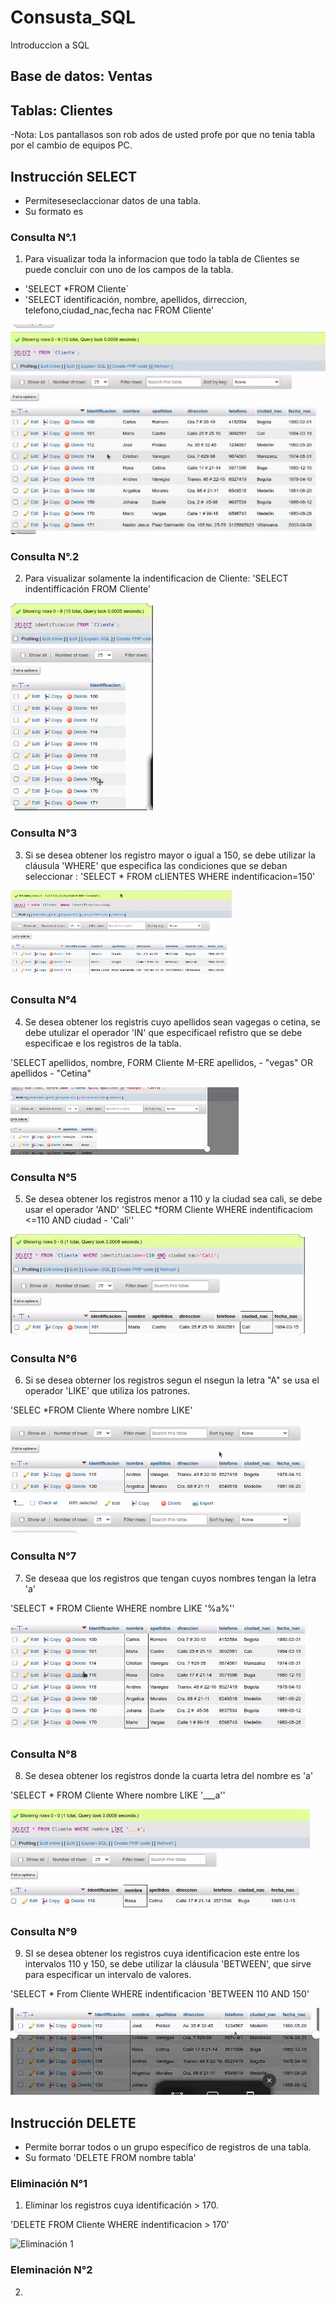 # Consusta_SQL
Introduccion a SQL

## Base de datos: Ventas
## Tablas: Clientes

-Nota: Los pantallasos son rob ados de usted profe por que no tenia tabla por el cambio de equipos PC.
## Instrucción SELECT
- Permiteseseclaccionar datos de una tabla.
- Su formato es 

### Consulta N°.1

1. Para visualizar toda la informacion que todo la tabla de Clientes se puede concluir con uno de los campos de la tabla.

- 'SELECT *FROM Cliente´
- 'SELECT identificación, nombre, apellidos, dirreccion, telefono,ciudad_nac,fecha nac FROM Cliente'

![Consulta 1](IMGs/Consulta1.png "consulta_1")

### Consulta N°.2

2. Para visualizar solamente la indentificacion de Cliente: 'SELECT indentifficación FROM Cliente'

![Consulta 2](IMGs/Consulta2.png "consulta_2")
### Consulta N°3

3. Si se desea obtener los registro mayor o igual  a 150, se debe utilizar la cláusula 'WHERE' que especifica las condiciones que se deban seleccionar : 'SELECT * FROM cLIENTES WHERE indentificacion=150'

![Consulta 3](IMGs/Consulta3.png "consulta_3")

### Consulta N°4

4. Se desea obtener los registris cuyo apellidos sean vagegas o cetina, se debe utulizar el operador  'IN' que especificael refistro que se debe especificae e los registros de la tabla.

'SELECT apellidos, nombre, FORM Cliente M-ERE apellidos, - "vegas" OR apellidos - "Cetina"

![Consulta 4](IMGs/Consulta4.png "consulta_4")

### Consulta N°5

5. Se desea obtener los registros menor a 110 y la ciudad sea cali, se debe usar el operador 'AND' 'SELEC *fORM Cliente WHERE indentificaciom <=110 AND ciudad - 'Cali''

![Consulta 5](IMGs/Consulta5.png "consulta_5")

### Consulta N°6

6. Si se desea obterner los registros segun el nsegun la letra "A" se usa el operador 'LIKE' que utiliza los patrones.

'SELEC *FROM Cliente Where nombre LIKE'

![Consulta 6](IMGs/Consulta6.png "consulta_6")

### Consulta N°7

7. Se deseaa que los registros que tengan cuyos nombres tengan la letra 'a' 

'SELECT * FROM Cliente WHERE nombre LIKE '%a%''

![Consulta 7](IMGs/Consulta7.png "consulta_7")

### Consulta N°8

8. Se desea obtener los registros donde la cuarta letra  del nombre es 'a'

'SELECT * FROM Cliente Where nombre LIKE '___a''

![Consulta 8](IMGs/Consulta8.png "consulta_8")


### Consulta N°9

9. SI se desea obtener los registros cuya identificacion este entre los intervalos 110 y 150, se debe utilizar la cláusula 'BETWEEN', que sirve para especificar un intervalo de valores.

'SELECT * From Cliente WHERE indentificacion 'BETWEEN 110 AND 150'

![Consulta 9](IMGs/Consulta9.png "consulta_9")

## Instrucción DELETE

- Permite borrar todos o un grupo específico de registros de una tabla.
- Su formato 'DELETE FROM nombre tabla'

### Eliminación N°1

1. Eliminar los registros cuya identificación  > 170.

'DELETE FROM Cliente WHERE indentificacion > 170'

![Eliminación 1](IMGs/Eliminación1.png "Eliminacion_1")

### Eleminación N°2

2. 